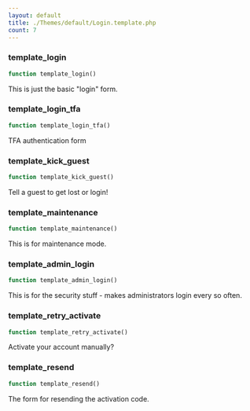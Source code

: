 ```yaml
---
layout: default
title: ./Themes/default/Login.template.php
count: 7
---
```


### template_login

```php
function template_login()
```
This is just the basic "login" form.



### template_login_tfa

```php
function template_login_tfa()
```
TFA authentication form



### template_kick_guest

```php
function template_kick_guest()
```
Tell a guest to get lost or login!



### template_maintenance

```php
function template_maintenance()
```
This is for maintenance mode.



### template_admin_login

```php
function template_admin_login()
```
This is for the security stuff - makes administrators login every so often.



### template_retry_activate

```php
function template_retry_activate()
```
Activate your account manually?



### template_resend

```php
function template_resend()
```
The form for resending the activation code.



